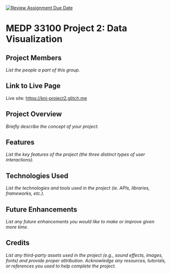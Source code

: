 [![Review Assignment Due Date](https://classroom.github.com/assets/deadline-readme-button-22041afd0340ce965d47ae6ef1cefeee28c7c493a6346c4f15d667ab976d596c.svg)](https://classroom.github.com/a/SwTV4Aya)
# MEDP 33100 Project 2: Data Visualization
## **Project Members**

_List the people a part of this group._

## **Link to Live Page**

Live site: https://knj-project2.glitch.me
## **Project Overview**

_Briefly describe the concept of your project._

## **Features**

_List the key features of the project (the three distinct types of user interactions)._

## **Technologies Used**

_List the technologies and tools used in the project (ie. APIs, libraries, frameworks, etc.)._

## **Future Enhancements**

_List any future enhancements you would like to make or improve given more time._

## **Credits**

_List any third-party assets used in the project (e.g., sound effects, images, fonts) and provide proper attribution. Acknowledge any resources, tutorials, or references you used to help complete the project._

